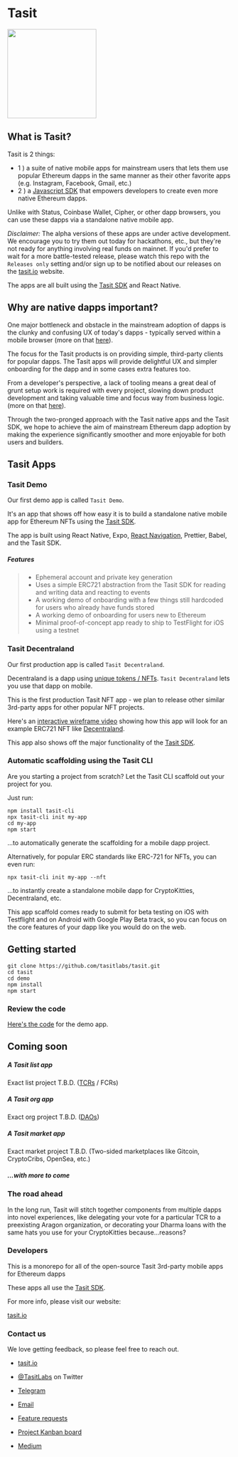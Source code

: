 # Tasit

<div align="left">
  <img src="/images/TasitLogoGrayscale.png" width="200" />
</div>

## What is Tasit?

Tasit is 2 things: 

- 1 ) a suite of native mobile apps for mainstream users that lets them use popular Ethereum dapps in the same manner as their other favorite apps (e.g. Instagram, Facebook, Gmail, etc.) 
- 2 ) a [Javascript SDK](https://github.com/tasitlabs/TasitSDK) that empowers developers to create even more native Ethereum dapps. 

Unlike with Status, Coinbase Wallet, Cipher, or other dapp browsers, you can use these dapps via a standalone native mobile app.

_Disclaimer:_ The alpha versions of these apps are under active development. We encourage you to try them out today for hackathons, etc., but they're not ready for anything involving real funds on mainnet. If you'd prefer to wait for a more battle-tested release, please watch this repo with the `Releases only` setting and/or sign up to be notified about our releases on the [tasit.io](https://tasit.io) website.

The apps are all built using the [Tasit SDK](https://github.com/tasitlabs/tasitsdk) and React Native.

## Why are native dapps important?

One major bottleneck and obstacle in the mainstream adoption of dapps is the clunky and confusing UX of today's dapps - typically served within a mobile browser (more on that [here](https://github.com/tasitlabs/TasitSDK#why-from-the-users-perspective)). 

The focus for the Tasit products is on providing simple, third-party clients for popular dapps. The Tasit apps will provide delightful UX and simpler onboarding for the dapp and in some cases extra features too. 

From a developer's perspective, a lack of tooling means a great deal of grunt setup work is required with every project, slowing down product development and taking valuable time and focus way from business logic. (more on that [here](https://github.com/tasitlabs/TasitSDK#why-from-a-developers--ethereum-enthusiasts-perspective)).

Through the two-pronged approach with the Tasit native apps and the Tasit SDK, we hope to achieve the aim of mainstream Ethereum dapp adoption by making the experience significantly smoother and more enjoyable for both users and builders. 

## Tasit Apps

### Tasit Demo

Our first demo app is called `Tasit Demo`.

It's an app that shows off how easy it is to build a standalone native mobile app for Ethereum NFTs using the [Tasit SDK](https://github.com/tasitlabs/TasitSDK).

The app is built using React Native, Expo, [React Navigation](https://reactnavigation.org/), Prettier, Babel, and the Tasit SDK.

##### Features

> - Ephemeral account and private key generation
> - Uses a simple ERC721 abstraction from the Tasit SDK for reading and writing data and reacting to events
> - A working demo of onboarding with a few things still hardcoded for users who already have funds stored
> - A working demo of onboarding for users new to Ethereum
> - Minimal proof-of-concept app ready to ship to TestFlight for iOS using a testnet

### Tasit Decentraland

Our first production app is called `Tasit Decentraland`.

Decentraland is a dapp using [unique tokens / NFTs](http://erc721.org/). `Tasit Decentraland` lets you use that dapp on mobile.

This is the first production Tasit NFT app - we plan to release other similar 3rd-party apps for other popular NFT projects.

Here's an [interactive wireframe video](https://youtu.be/iJQtDPQrRsE) showing how this app will look for an example ERC721 NFT like [Decentraland](https://decentraland.org/).

This app also shows off the major functionality of the [Tasit SDK](https://github.com/tasitlabs/TasitSDK).

### Automatic scaffolding using the Tasit CLI

Are you starting a project from scratch? Let the Tasit CLI scaffold out your project for you.

Just run:

```
npm install tasit-cli
npx tasit-cli init my-app
cd my-app
npm start
```

...to automatically generate the scaffolding for a mobile dapp project.

Alternatively, for popular ERC standards like ERC-721 for NFTs, you can even run:

```
npx tasit-cli init my-app --nft
```

...to instantly create a standalone mobile dapp for CryptoKitties, Decentraland, etc.

This app scaffold comes ready to submit for beta testing on iOS with Testflight and on Android with Google Play Beta track, so you can focus on the core features of your dapp like you would do on the web.

## Getting started

```
git clone https://github.com/tasitlabs/tasit.git
cd tasit
cd demo
npm install
npm start
```

### Review the code

[Here's the code](./demo) for the demo app.

## Coming soon

##### A Tasit list app

Exact list project T.B.D.
([TCRs](https://medium.com/@simondlr/city-walls-bo-taoshi-exploring-the-power-of-token-curated-registries-588f208c17d5) / FCRs)

##### A Tasit org app

Exact org project T.B.D.
([DAOs](https://blog.aragon.org/bringing-daos-back-aragon-monthly-92756cb65639/))

##### A Tasit market app

Exact market project T.B.D.
(Two-sided marketplaces like Gitcoin, CryptoCribs, OpenSea, etc.)

##### ...with more to come

### The road ahead

In the long run, Tasit will stitch together components from multiple dapps into novel experiences, like delegating your vote for a particular TCR to a preexisting Aragon organization, or decorating your Dharma loans with the same hats you use for your CryptoKitties because...reasons?

### Developers

This is a monorepo for all of the open-source Tasit 3rd-party mobile apps for Ethereum dapps

These apps all use the [Tasit SDK](https://github.com/tasitlabs/TasitSDK).

For more info, please visit our website:

[tasit.io](https://tasit.io/)

### Contact us

We love getting feedback, so please feel free to reach out.

- [tasit.io](https://tasit.io/)

- [@TasitLabs](https://twitter.com/tasitlabs) on Twitter

- [Telegram](https://t.me/tasitlabs)

- [Email](mailto:founders@tasit.io)

- [Feature requests](https://tasit.canny.io/feature-requests)

- [Project Kanban board](https://github.com/orgs/tasitlabs/projects/1)

- [Medium](https://medium.com/tasit)
